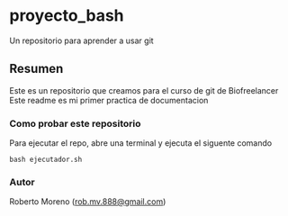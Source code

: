 # proyecto_bash
Un repositorio para aprender a usar git

## Resumen
Este es un repositorio que creamos para el curso de git de Biofreelancer    
Este readme es mi primer practica de documentacion

### Como probar este repositorio
Para ejecutar el repo, abre una terminal y ejecuta el siguente comando  
```
bash ejecutador.sh
```

### Autor
Roberto Moreno (rob.mv.888@gmail.com)
